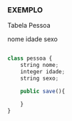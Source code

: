 ### EXEMPLO

Tabela Pessoa 

nome idade sexo

```javascript

class pessoa {
    string nome;
    integer idade;
    string sexo;

    public save(){

    }
}

```